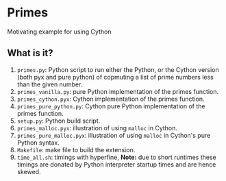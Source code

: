 # Primes
Motivating example for using Cython

## What is it?
1. `primes.py`: Python script to run either the Python, or the Cython
    version (both pyx and pure python) of copmuting a list of prime
    numbers less than the given number.
1. `primes_vanilla.py`: pure Python implementation of the primes function.
1. `primes_cython.pyx`: Cython implementation of the primes function.
1. `primes_pure_python.py`: Cython pure Python implementation of the
   primes function.
1. `setup.py`: Python build script.
1. `primes_malloc.pyx`: illustration of using `malloc` in Cython.
1. `primes_pure_malloc.pyx`: illustration of using `malloc` in Cython's
   pure Python syntax.
1. `Makefile`: make file to build the extension.
1. `time_all.sh`: timings with hyperfine, **Note:** due to short runtimes
   these timings are donated by Python interpreter startup times and
   are hence skewed.
